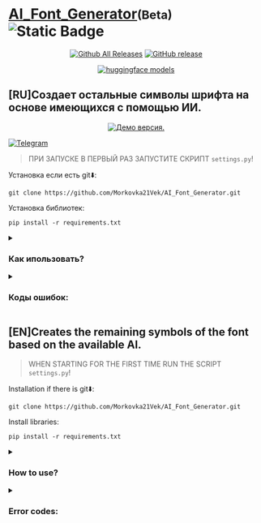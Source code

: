 # <u>**AI_Font_Generator**</u><small>(Beta)</small> ![Static Badge](https://img.shields.io/badge/Version-0.5.0-green)  

<p align="center">
  <a href="https://github.com/Morkovka21Vek/AI_Font_Generator/releases"><img src="https://img.shields.io/github/downloads/Morkovka21Vek/AI_Font_Generator/total.svg?style=flat&logo=github" alt="Github All Releases"/></a>
  <a href="https://github.com/Morkovka21Vek/AI_Font_Generator/releases"><img src="https://img.shields.io/github/release/Morkovka21Vek/AI_Font_Generator.svg?style=flat&logo=github" alt="GitHub release"/></a>
</p>
<p align="center">
  <a href="https://huggingface.co/Morkovka21Vek/AI_Font_Generator"><img src="https://img.shields.io/badge/Huggingface-models-yellow" alt="huggingface models"/></a>
</p>

## [RU]Создает остальные символы шрифта на основе имеющихся с помощью ИИ.  
<p align="center">
  <a href="https://colab.research.google.com/drive/15sg7_-Ipu91oK3Up_qZPF1puczsIIjYK#scrollTo=k8IBtFYxe6Jo"><img src="https://colab.research.google.com/assets/colab-badge.svg" alt="Демо версия."/></a>
</p>

 [![Telegram](https://img.shields.io/badge/Telegram-2CA5E0?style=for-the-badge&logo=telegram&logoColor=white)](https://t.me/+PZdpMF19QdU0NTUy)

 >ПРИ ЗАПУСКЕ В ПЕРВЫЙ РАЗ ЗАПУСТИТЕ СКРИПТ ```settings.py```! 

 Установка если есть git⬇️:
 ```Shell
 git clone https://github.com/Morkovka21Vek/AI_Font_Generator.git
 ```

 Установка библиотек:
 ```Shell
 pip install -r requirements.txt
 ``` 
 

<details>
<summary><h3>Как ипользовать?</h3></summary> 

### ОБУЧЕНИЕ(tarining):  
1. В папку ```input``` поместите шрифты(рекомендуется не менее 5 штук)  
2. Запустите ```ttf2png.py``` 
3. Запустите ```main.py```  
4. Переместить модель из папки ```training\output``` в ```usage\models```  
### ИСПОЛЬЗОВАНИЕ(usage):  
1. Запустите ```ttf2png.py``` и передайте ему путь к шрифту(или перетащите файл в окно консоли)  
2. Запустите ```main.py```  

</details> 

<details>
<summary><h3>Коды ошибок:</h3></summary>  

- E000 - Неизвестная ошибка.
- E001 - Ошибка импорта библиотек.
- E002 - Ошибка импорта файла с настройками (```settings.json```) (попробуйте запустить ```settings.py```).
- E003 - Ошибка настройки логов.(NOLOG)
- E004 - ~~Ошибка импорта ```FontForge```.~~
- E005 - Ошибка Выбора файла и загрузки шрифта, а также выгрузки всех символов из него(может не поддерживаться шрифт).
- E006(W) - Ошибка измерения размера изображения, создания изображения и отрисовки на нём текста.
- E007 - ~~Ошибка экспорта.~~
- E009 - Ошибка открытия изображения.
- E010 - Ошибка просмотра пикселей на изображении.
- E011 - Ошибка удаления изображения.
- E012 - Ошибка подготовки строки с выбором модели/шрифта.
- E013 - Ошибка преобразования строки в число.
- E014(W014) - Ошибка ввода номера которого нет в списке.
- E016 - Ошибка выполнения функции поиска крайних пикселей (```xRF, xLF, yUf, yDF```)
- E017 - Ошибка сохранения файла.
- E018 - Ошибка изменения размера изображения.
- E019 - Ошибка ввода чисел.
- E020 - Ошибка преобразования изображения в ```numpy array```.
- E021 - Ошибка преобразования листа в ```numpy array```.
- E022 - Ошибка импорта модели.
- E023 - Ошибка выгрузки переменных из модели.
- E025 - Ошибка импорта скрипта ```utils```.
- E027 - Ошибка вычисления выхода нейросети.
- E028 - Ошибка преобразования ```numpy array``` в изображение.
- E029 - Ошибка настройки папки для шрифта.
- E034(W) - Ошибка подключения к интернету.

</details>


## [EN]Creates the remaining symbols of the font based on the available AI.  
     
 >WHEN STARTING FOR THE FIRST TIME RUN THE SCRIPT ```settings.py```!  
 
 Installation if there is git⬇️:
 ```Shell
 git clone https://github.com/Morkovka21Vek/AI_Font_Generator.git
 ```
 
 Install libraries:
 ```Shell
 pip install -r requirements.txt
 ``` 

<details>
<summary><h3>How to use?</h3></summary> 

### TRAINING:
1. Place fonts in the ```input``` folder (at least 5 are recommended)  
2. Run ```ttf2png.py```
3. Run ```main.py```  
4. Move the model from the ```training\output``` folder to ```usage\models```  
### USAGE:  
1. Run ```ttf2png.py``` and give it the full path to the font (or drag the file into the console window)  
2. Run ```main.py```  

</details> 

<details>
<summary><h3>Error codes:</h3></summary>  

- E000 is an unknown mistake.
- E001 - Library import error.
- E002 - File importing error (```settings.json```) (try to run ```settings.Py```).
- E003 - error setting up logs. (NOLOG)
- E004 - ~~import error ```fontforge```.~~
- E005 - a file selection error and font loading, as well as unloading all characters from it (the font may not be maintained).
- E006 (W) - error of measuring the size of the image, creating an image and drawing on it of the text.
- E007 - ~~Export error.~~
- E009 - an error of opening the image.
- E010 - A mistake to view pixels in the image.
- E011 - an error of removal of the image.
- E012 - error of preparing a line with the choice of model/font.
- E013 - error of converting the line into the number.
- E014 (W014) - an entry error of which is not on the list.
- E016 - error in performing the function of searching for extreme pixels (`` `XRF, XLF, Yuf, ydf```
- E017 - File saving error.
- E018 - error of changing the size of the image.
- E019 - Error input of numbers.
- E020 - an error of converting the image in ```numpy array``` '.
- E021 - A mistake of converting a sheet into ```numpy Array``` '.
- E022 - Model import error.
- E023 - error of unloading variables from the model.
- E025 - a script import error ```utils```.
- E027 - error in calculating the output of the neural network.
- E028 - Transforming error ```numpy array``` in the image.
- E029 - error setting up the font folder.
- E034 (W) - error of Internet connection.
</details>       